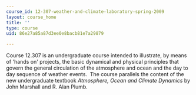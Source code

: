 ```yaml
---
course_id: 12-307-weather-and-climate-laboratory-spring-2009
layout: course_home
title: ''
type: course
uid: 86e27a85a87d3ee0e8bacb81e7a29879

---
```

Course 12.307 is an undergraduate course intended to illustrate, by means of 'hands on' projects, the basic dynamical and physical principles that govern the general circulation of the atmosphere and ocean and the day to day sequence of weather events.  The course parallels the content of the new undergraduate textbook _Atmosphere, Ocean and Climate Dynamics_ by John Marshall and R. Alan Plumb.
